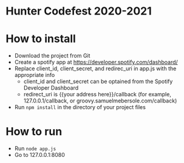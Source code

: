# Hunter Codefest 2020-2021

# How to install

- Download the project from Git
- Create a spotify app at <https://developer.spotify.com/dashboard/>
- Replace client_id, client_secret, and redirec_uri in app.js with the appropriate info
  - client_id and client_secret can be optained from the Spotify Developer Dashboard
  - redirect_uri is {{your address here}}/callback (for example, 127.0.0.1/callback, or groovy.samuelmebersole.com/callback)
- Run `npm install` in the directory of your project files

# How to run

- Run `node app.js`
- Go to 127.0.0.1:8080
